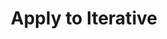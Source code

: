 ---
title: "Apply to Iterative"
redirect_to: https://airtable.com/shrmLNUKq1qr94YkW?prefill_Batch=W21
---